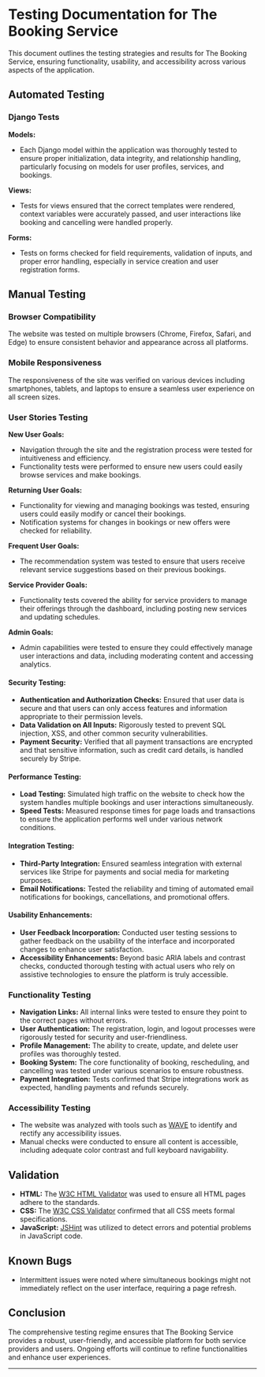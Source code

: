 # Testing Documentation for The Booking Service

This document outlines the testing strategies and results for The Booking Service, ensuring functionality, usability, and accessibility across various aspects of the application.

## Automated Testing

### Django Tests

**Models:**
- Each Django model within the application was thoroughly tested to ensure proper initialization, data integrity, and relationship handling, particularly focusing on models for user profiles, services, and bookings.

**Views:**
- Tests for views ensured that the correct templates were rendered, context variables were accurately passed, and user interactions like booking and cancelling were handled properly.

**Forms:**
- Tests on forms checked for field requirements, validation of inputs, and proper error handling, especially in service creation and user registration forms.

## Manual Testing

### Browser Compatibility
The website was tested on multiple browsers (Chrome, Firefox, Safari, and Edge) to ensure consistent behavior and appearance across all platforms.

### Mobile Responsiveness
The responsiveness of the site was verified on various devices including smartphones, tablets, and laptops to ensure a seamless user experience on all screen sizes.

### User Stories Testing

**New User Goals:**
- Navigation through the site and the registration process were tested for intuitiveness and efficiency.
- Functionality tests were performed to ensure new users could easily browse services and make bookings.

**Returning User Goals:**
- Functionality for viewing and managing bookings was tested, ensuring users could easily modify or cancel their bookings.
- Notification systems for changes in bookings or new offers were checked for reliability.

**Frequent User Goals:**
- The recommendation system was tested to ensure that users receive relevant service suggestions based on their previous bookings.

**Service Provider Goals:**
- Functionality tests covered the ability for service providers to manage their offerings through the dashboard, including posting new services and updating schedules.

**Admin Goals:**
- Admin capabilities were tested to ensure they could effectively manage user interactions and data, including moderating content and accessing analytics.

#### Security Testing:
- **Authentication and Authorization Checks:** Ensured that user data is secure and that users can only access features and information appropriate to their permission levels.
- **Data Validation on All Inputs:** Rigorously tested to prevent SQL injection, XSS, and other common security vulnerabilities.
- **Payment Security:** Verified that all payment transactions are encrypted and that sensitive information, such as credit card details, is handled securely by Stripe.

#### Performance Testing:
- **Load Testing:** Simulated high traffic on the website to check how the system handles multiple bookings and user interactions simultaneously.
- **Speed Tests:** Measured response times for page loads and transactions to ensure the application performs well under various network conditions.

#### Integration Testing:
- **Third-Party Integration:** Ensured seamless integration with external services like Stripe for payments and social media for marketing purposes.
- **Email Notifications:** Tested the reliability and timing of automated email notifications for bookings, cancellations, and promotional offers.

#### Usability Enhancements:
- **User Feedback Incorporation:** Conducted user testing sessions to gather feedback on the usability of the interface and incorporated changes to enhance user satisfaction.
- **Accessibility Enhancements:** Beyond basic ARIA labels and contrast checks, conducted thorough testing with actual users who rely on assistive technologies to ensure the platform is truly accessible.

### Functionality Testing

- **Navigation Links:** All internal links were tested to ensure they point to the correct pages without errors.
- **User Authentication:** The registration, login, and logout processes were rigorously tested for security and user-friendliness.
- **Profile Management:** The ability to create, update, and delete user profiles was thoroughly tested.
- **Booking System:** The core functionality of booking, rescheduling, and cancelling was tested under various scenarios to ensure robustness.
- **Payment Integration:** Tests confirmed that Stripe integrations work as expected, handling payments and refunds securely.

### Accessibility Testing

- The website was analyzed with tools such as [WAVE](https://wave.webaim.org/) to identify and rectify any accessibility issues.
- Manual checks were conducted to ensure all content is accessible, including adequate color contrast and full keyboard navigability.

## Validation

- **HTML:** The [W3C HTML Validator](https://validator.w3.org/) was used to ensure all HTML pages adhere to the standards.
- **CSS:** The [W3C CSS Validator](https://jigsaw.w3.org/css-validator/) confirmed that all CSS meets formal specifications.
- **JavaScript:** [JSHint](https://jshint.com/) was utilized to detect errors and potential problems in JavaScript code.

## Known Bugs

- Intermittent issues were noted where simultaneous bookings might not immediately reflect on the user interface, requiring a page refresh.

## Conclusion

The comprehensive testing regime ensures that The Booking Service provides a robust, user-friendly, and accessible platform for both service providers and users. Ongoing efforts will continue to refine functionalities and enhance user experiences.

---







